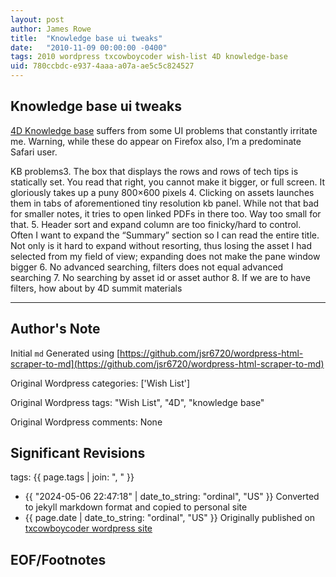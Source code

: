 ```yaml
---
layout: post
author: James Rowe
title:  "Knowledge base ui tweaks"
date:   "2010-11-09 00:00:00 -0400"
tags: 2010 wordpress txcowboycoder wish-list 4D knowledge-base
uid: 780ccbdc-e937-4aaa-a07a-ae5c5c824527
---
```



## Knowledge base ui tweaks


[4D Knowledge base](http://kb.4d.com) suffers from some UI problems that constantly irritate me. Warning, while these do appear on Firefox also, I’m a predominate Safari user.


 KB problems3. The box that displays the rows and rows of tech tips is statically set. You read that right, you cannot make it bigger, or full screen. It gloriously takes up a puny 800×600 pixels
4. Clicking on assets launches them in tabs of aforementioned tiny resolution kb panel. While not that bad for smaller notes, it tries to open linked PDFs in there too. Way too small for that.
5. Header sort and expand column are too finicky/hard to control. Often I want to expand the “Summary” section so I can read the entire title. Not only is it hard to expand without resorting, thus losing the asset I had selected from my field of view; expanding does not make the pane window bigger
6. No advanced searching, filters does not equal advanced searching
7. No searching by asset id or asset author
8. If we are to have filters, how about by 4D summit materials




---

## Author's Note

Initial `md` Generated using [https://github.com/jsr6720/wordpress-html-scraper-to-md](https://github.com/jsr6720/wordpress-html-scraper-to-md)

Original Wordpress categories: ['Wish List']

Original Wordpress tags: "Wish List", "4D", "knowledge base"

Original Wordpress comments: None

## Significant Revisions

tags: {{ page.tags | join: ", " }} <!-- todo move this somewhere -->

- {{ "2024-05-06 22:47:18" | date_to_string: "ordinal", "US" }} Converted to jekyll markdown format and copied to personal site
- {{ page.date | date_to_string: "ordinal", "US" }} Originally published on [txcowboycoder wordpress site](https://txcowboycoder.wordpress.com/2010/11/09/knowledge-base-ui-tweaks/)

## EOF/Footnotes

